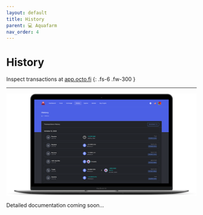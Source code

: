 ```yaml
---
layout: default
title: History
parent: 💻 Aquafarm 
nav_order: 4
---
```


# History

Inspect transactions at [app.octo.fi](https://app.octo.fi)
{: .fs-6 .fw-300 }

---

![](/assets/images/history.png)

Detailed documentation coming soon...


